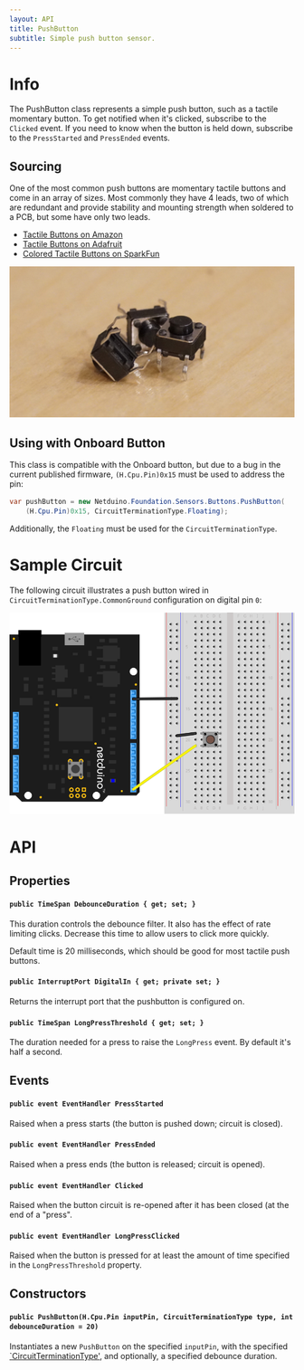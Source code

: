 ```yaml
---
layout: API
title: PushButton
subtitle: Simple push button sensor.
---
```


# Info

The PushButton class represents a simple push button, such as a tactile momentary button. To get notified when it's clicked, subscribe to the `Clicked` event. If you need to know when the button is held down, subscribe to the `PressStarted` and `PressEnded` events.

## Sourcing

One of the most common push buttons are momentary tactile buttons and come in an array of sizes. Most commonly they have 4 leads, two of which are redundant and provide stability and mounting strength when soldered to a PCB, but some have only two leads.

* [Tactile Buttons on Amazon](https://www.amazon.com/s/ref=nb_sb_noss_1?url=search-alias%3Delectronics&field-keywords=tactile+button)
* [Tactile Buttons on Adafruit](https://www.adafruit.com/product/367)
* [Colored Tactile Buttons on SparkFun](https://www.sparkfun.com/products/10302)

![](Tactile_Switches.jpg)

## Using with Onboard Button

This class is compatible with the Onboard button, but due to a bug in the current published firmware, `(H.Cpu.Pin)0x15` must be used to address the pin:

```csharp
var pushButton = new Netduino.Foundation.Sensors.Buttons.PushButton(
    (H.Cpu.Pin)0x15, CircuitTerminationType.Floating);
```

Additionally, the `Floating` must be used for the `CircuitTerminationType`.

# Sample Circuit

The following circuit illustrates a push button wired in `CircuitTerminationType.CommonGround` configuration on digital pin `0`:

![](PushButton_bb.svg)

# API

## Properties

#### `public TimeSpan DebounceDuration { get; set; }`

This duration controls the debounce filter. It also has the effect of rate limiting clicks. Decrease this time to allow users to click more quickly.

Default time is 20 milliseconds, which should be good for most tactile push buttons.


#### `public InterruptPort DigitalIn { get; private set; }`

Returns the interrupt port that the pushbutton is configured on.

#### `public TimeSpan LongPressThreshold { get; set; }`

The duration needed for a press to raise the `LongPress` event. By default it's half a second.

## Events

#### `public event EventHandler PressStarted`

Raised when a press starts (the button is pushed down; circuit is closed).

#### `public event EventHandler PressEnded`

Raised when a press ends (the button is released; circuit is opened).

#### `public event EventHandler Clicked`

Raised when the button circuit is re-opened after it has been closed (at the end of a "press".

#### `public event EventHandler LongPressClicked`

Raised when the button is pressed for at least the amount of time specified in the `LongPressThreshold` property.

## Constructors

#### `public PushButton(H.Cpu.Pin inputPin, CircuitTerminationType type, int debounceDuration = 20)`

Instantiates a new `PushButton` on the specified `inputPin`, with the specified [`CircuitTerminationType'](/API/CircuitTerminationType), and optionally, a specified debounce duration.